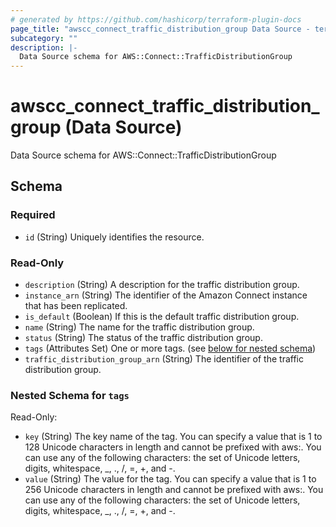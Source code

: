 ```yaml
---
# generated by https://github.com/hashicorp/terraform-plugin-docs
page_title: "awscc_connect_traffic_distribution_group Data Source - terraform-provider-awscc"
subcategory: ""
description: |-
  Data Source schema for AWS::Connect::TrafficDistributionGroup
---
```


# awscc_connect_traffic_distribution_group (Data Source)

Data Source schema for AWS::Connect::TrafficDistributionGroup



<!-- schema generated by tfplugindocs -->
## Schema

### Required

- `id` (String) Uniquely identifies the resource.

### Read-Only

- `description` (String) A description for the traffic distribution group.
- `instance_arn` (String) The identifier of the Amazon Connect instance that has been replicated.
- `is_default` (Boolean) If this is the default traffic distribution group.
- `name` (String) The name for the traffic distribution group.
- `status` (String) The status of the traffic distribution group.
- `tags` (Attributes Set) One or more tags. (see [below for nested schema](#nestedatt--tags))
- `traffic_distribution_group_arn` (String) The identifier of the traffic distribution group.

<a id="nestedatt--tags"></a>
### Nested Schema for `tags`

Read-Only:

- `key` (String) The key name of the tag. You can specify a value that is 1 to 128 Unicode characters in length and cannot be prefixed with aws:. You can use any of the following characters: the set of Unicode letters, digits, whitespace, _, ., /, =, +, and -.
- `value` (String) The value for the tag. You can specify a value that is 1 to 256 Unicode characters in length and cannot be prefixed with aws:. You can use any of the following characters: the set of Unicode letters, digits, whitespace, _, ., /, =, +, and -.


